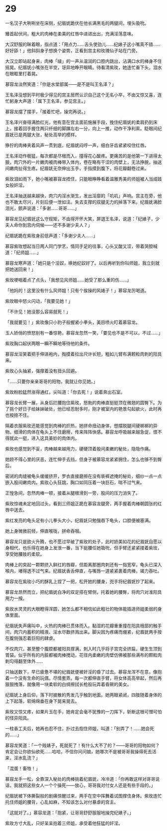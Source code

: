 # 29

一名汉子大咧咧坐在床侧，纪眉妩跪伏在他长满黑毛的两腿间，埋头吸吮。

臻首起伏间，粗大的肉棒在柔美的红唇中进进出出，充满淫荡意味。

大汉舒服的眯着眼，指点道：「用点力……舌头使劲儿……纪婊子这小嘴真不错……好好舔！」他斜斜身子想换个姿势，正看到宫主和玫瑰仙子站在门旁。

大汉立即站起身来，肉棒「啵」的一声从温润的口腔内跳出，沾满口水的棒身不住摇晃。纪眉妩小嘴张在半空，讶异地睁开眼睛。待看清紫玫，她连忙垂下头，泪水在眼眶里打着晃。

慕容龙淡然笑道：「你是水堂部属——是不是叫王名泽？」

王名泽没想到平时极少得见的宫主居然认识自己这个无名小卒，不由又惊又喜，连忙躬身大声道：「属下王名泽，参见宫主。」

慕容龙摆了摆手，「接着忙吧，操完再说。」

王名泽兴奋得满脸红光，他有意在宫主面前施展手段，挽住纪眉妩的柔肩扔到床上，接着回手握住两只纤细的脚踝左右一分，向上一推，动作干净利索。眨眼间纪眉妩已是两腿大张，秘处高举的模样。

狰狞的肉棒夹着风声一贯到底，纪眉妩闷哼一声，细白牙齿紧紧咬住红唇。

王名泽动作极猛，每次都是尽根而入，撞得花心酸疼。更痛苦的是他第一下进得太狠，肉穴外的一片嫩肉被肉棒带入体内，卷在略有干涩的肉壁上，无法挣脱，抽送间嫩肉扯得生疼。纪眉妩无奈伸出玉手，手指摸到腹下，将花瓣翻卷过来。

紫玫泪如雨下，她小嘴被慕容龙捂住，只能眼睁睁看着温雅秀美的师姐被人当成妓女般奸淫。

王名泽抽送越来越快，肉穴内淫水渐生，发出淫靡的「叽叽」声响。宫主在旁，他也不敢太尽兴，片刻后便一泄如注。失去支撑的双腿无力的掉落下来。纪眉妩满脸泪光，颤声说道：「多谢……哥哥……」

慕容龙见纪眉妩这么守规矩，不由得开怀大笑，屏退王名泽，说道：「纪婊子，少夫人命你到宫内伺候——还不多谢少夫人？」

纪眉妩跪在紫玫身前低声道：「多谢少夫人……」

慕容紫玫想起当日两人同门学艺，情同手足的往事，心头又酸又涩，带着哭腔喊道：「纪师姐……」

慕容龙寒声道：「她只是个淫奴，唤她纪奴好了。以后再听到你叫师姐，我立刻就把她送回来！」

紫玫哽咽着点了点头，「我想见风师姐……她受了那么重的伤……」

「他妈的！这里没有什么风师姐！只有个挨操的风婊子！」慕容龙厉喝道。

紫玫眼中怒火闪动，「我要见她！」

「不许见！她没那么容易就死！」

「我就要见！」紫玫像只小豹子般握紧小拳头，美目喷火盯着慕容龙。

玉人娇俏的愤怒别有一番惊艳，慕容龙忽然一笑，「要见也不是不可以，不过……」

紫玫胸口起伏两眼一瞬不瞬地等待他的条件。

慕容龙淫笑着把手伸进袍内，掏摸着拉出尺许长短，粗如儿臂布满颗粒肉刺的阳具来。

紫玫心头抽紧，强撑着没有扭头回避。

「……只要你亲亲哥哥的阳物，我就让你见她。」

紫玫粉脸猛然涨得通红，尖叫道：「你去死！」说着奔出石室。

慕容龙长臂一展，从身后拦腰抱住紫玫，怒勃的肉棒直挺挺顶在微翘的圆臀下。为了挑个好日子给妹妹破处，他已经忍耐多时，刚才被室内的艳景勾起欲火，此时再也按捺不住。

隔着衣服紫玫还能感觉到肉棒的炽热，她拼命扭动身体，想摆脱腿间硬梆梆的异物。细滑的肉体在龟头上不住磨擦，传来阵阵快感。慕容龙呼吸越来越急促，恨不得就此一挺，进入这具美妙的肉体内。

紫玫也感觉到不妥，肉棒越来越用力，硬硬顶着股间柔嫩的秘处，隐隐作痛。

她顾不得心里的厌恶，连忙伸手去挡，但身子被慕容龙紧紧拥住，怎么也够不到臀后。

密闭的肉缝被龟头缓缓挤开，罗衣直接磨擦在没有亵裤遮掩的秘处，细纱一点一点嵌入股间嫩肉内。紫玫心头狂跳，胸口如同压着一块巨石，喘不过气来。

正惶急间，忽然肉棒一顿，接着从腿根滑到一旁，股间的压力消失了。

紫玫惊魂未定地回过头，看到三师姐正跪在慕容龙腿旁，两手握着肉棒朝圆张的红唇中送去。

紫红发亮的龟头足有小儿拳头大小，纪眉妩只勉强吞下龟头，口腔便被塞满。

她上身微微前倾，伸直喉咙，拼命吞咽。

慕容龙只是欲火升腾，也不愿过早破了紫玫的处子，此时娇美如花的纪眉妩自愿以身相代，也乐得在她身上发泄一番，当下挺腰任她吸吮，但手臂还紧紧搂着紫玫，享受她腰肢的柔软。

肉棒上的突起一颗颗挤入鲜红的唇瓣，但距离那圈肉刺还有一指宽窄，龟头已深入喉内，堵得透不过气来。纪眉妩香舌伸直，与嘴唇一道紧紧裹着肉棒，竭力吞吐。

慕容龙在紫玫小巧的酥乳上捏了一把，松开她的腰身，兜手将纪眉妩抄了起来。

慕容龙昂然而立，把纪眉妩白净的双足搭在臂侧，托着她的腰臀，将肉穴对准阳具用力一按。

紫玫水灵灵的大眼瞪得浑圆，她怎么都不相信如此粗壮的物体能插进师姐柔弱的身体里面。

纪眉妩失声痛叫中，火热的肉棒已贯体而入。黏湿的花瓣重重撞在阳具根部的触手间，肉穴内蓄积的精液、淫水尽数挤溅出来。脚尖因为疼痛而绷紧，纪眉妩两手按在腹侧强忍着巨阳的肆虐。

不仅肉穴，甚至整个腹腔都被阳具撑满，刺入时几乎将子宫完全挤扁，硬生生顶到胃袋。似乎所有的内脏都被肉棒搅动，花径内柔嫩的肉壁仿佛被那些满布的颗粒肉刺勾得翻至体外……

只抽送数下，早已疲惫不堪的纪眉妩便被奸淫的昏了过去。慕容龙浑不在意，像抱着一个没有生命的玩偶，尽情套弄。每一次都伸直手臂，将女体高高举起，然后再狠狠拽落，就像用一块柔软的白绸擦拭长枪般玩弄着昏厥的美女。

纪眉妩上身后仰，落下时披散的秀发几乎触到地面。她两眼紧闭，四肢随着身体的上下起落，软绵绵垂在身下晃来晃去。

紫玫又惊又疼，如果片玉在手，她肯定会毫不犹豫的一刀挥下，斩断这根可憎可怕的怪异阳具。

一柱香工夫后，她再也忍不住，扑过去抱住师姐，叫道：「别弄了！……她会死的……」

慕容龙笑道：「一个贱婊子，死就死了！有什么大不了的？——哥哥的阳物如何？肯定会让你欲仙欲死……哈哈，不信你问问娘，她哪次不是被哥哥我操得死去活来，淫水乱流？」

「混蛋！畜牲！」

慕容龙手一松，全靠深入秘处的肉棒挑着纪眉妩，冷冷道：「你再敢这样对哥哥说话，我就把这些女人一个个操死——放心，哥哥我对付女人还是有些手段的。」

纪眉妩被下体撕裂般的剧痛惊醒过来，两手在空中挥舞着试图撑住身体。紫玫连忙托住师姐的腰背，心乱如麻，不知该怎么对付暴虐的宫主。

「这就对了。」慕容龙道：「抱紧，让哥哥舒舒服服地操完纪婊子。」

紫玫方寸大乱，只好呆呆抱着三师姐，承受着他狂猛的奸淫。

